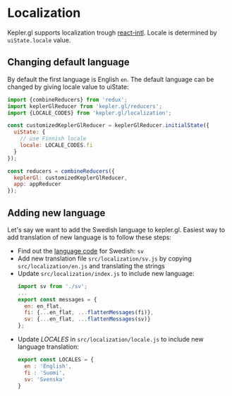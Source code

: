 # Localization

Kepler.gl supports localization trough [react-intl]. Locale is determined by `uiState.locale` value.

## Changing default language

By default the first language is English `en`. The default language can be changed by giving locale value to uiState:

```js
import {combineReducers} from 'redux';
import keplerGlReducer from 'kepler.gl/reducers';
import {LOCALE_CODES} from 'kepler.gl/localization';

const customizedKeplerGlReducer = keplerGlReducer.initialState({
  uiState: {
    // use Finnish locale
    locale: LOCALE_CODES.fi
  }
});

const reducers = combineReducers({
  keplerGl: customizedKeplerGlReducer,
  app: appReducer
});
```

## Adding new language

Let's say we want to add the Swedish language to kepler.gl. Easiest way to add translation of new language is to follow these steps:

- Find out the [language code][language-codes] for Swedish: `sv`
- Add new translation file `src/localization/sv.js` by copying `src/localization/en.js` and translating the strings
- Update `src/localization/index.js` to include new language:
  ```javascript
  import sv from './sv';
  ...
  export const messages = {
    en: en_flat,
    fi: {...en_flat, ...flattenMessages(fi)},
    sv: {...en_flat, ...flattenMessages(sv)}
  };
  ```
- Update _LOCALES_ in `src/localization/locale.js` to include new language translation:
  ```javascript
  export const LOCALES = {
    en : 'English',
    fi : 'Suomi',
    sv: 'Svenska'
  }
  ```

[react-intl]: https://github.com/formatjs/react-intl
[language-codes]: https://en.wikipedia.org/wiki/List_of_ISO_639-1_codes
